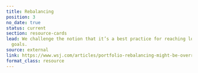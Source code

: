 ```yaml
---
title: Rebalancing
position: 3
no_date: true
status: current
section: resource-cards
lead: We challenge the notion that it’s a best practice for reaching long-term financial
  goals.
source: external
link: https://www.wsj.com/articles/portfolio-rebalancing-might-be-overrated-1483931101
format_class: resource
---
```


